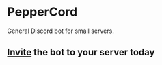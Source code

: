 # PepperCord
 General Discord bot for small servers.

## [Invite](https://discord.com/api/oauth2/authorize?client_id=839264035756310589&permissions=0&scope=applications.commands%20bot) the bot to your server today
